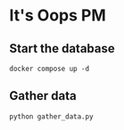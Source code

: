 # It's Oops PM

## Start the database

    docker compose up -d

## Gather data

    python gather_data.py
